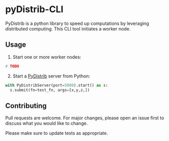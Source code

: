 # pyDistrib-CLI

PyDistrib is a python library to speed up computations by leveraging distributed computing. This CLI tool initiates a worker node.

## Usage

1. Start one or more worker nodes:

```bash
# TODO
```

2. Start a [PyDistrib](https://github.com/rayanht/pyDistrib) server from Python:

```python
with PyDistribServer(port=5000).start() as s:
  s.submit(fn=test_fn, args=[x,y,z,])
```

## Contributing
Pull requests are welcome. For major changes, please open an issue first to discuss what you would like to change.

Please make sure to update tests as appropriate.
